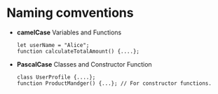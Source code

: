 # Naming comventions

-   **camelCase** Variables and Functions

    ```
    let userName = "Alice";
    function calculateTotalAmount() {....};
    ```

-   **PascalCase** Classes and Constructor Function

    ```
    class UserProfile {....};
    function ProductMandger() {...}; // For constructor functions.
    ```
